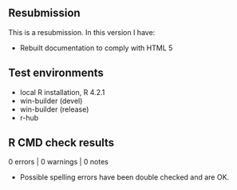 ## Resubmission
This is a resubmission. In this version I have:

* Rebuilt documentation to comply with HTML 5

## Test environments
* local R installation, R 4.2.1
* win-builder (devel)
* win-builder (release)
* r-hub

## R CMD check results

0 errors | 0 warnings | 0 notes


* Possible spelling errors have been double checked and are OK.
